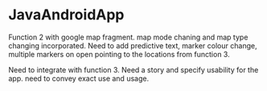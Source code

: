 # JavaAndroidApp

Function 2 with google map fragment. map mode chaning and map type changing incorporated.
Need to add predictive text, marker colour change, multiple markers on open pointing to the locations from function 3.

Need to integrate with function 3. Need a story and specify usability for the app. need to convey exact use and usage.
